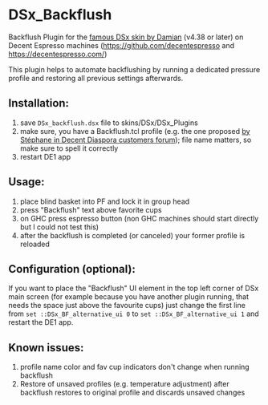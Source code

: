 # DSx_Backflush
Backflush Plugin for the [famous DSx skin by Damian](https://www.diy.brakel.com.au/dsx/) (v4.38 or later) on Decent Espresso machines (https://github.com/decentespresso and https://decentespresso.com/)

This plugin helps to automate backflushing by running a dedicated pressure profile and restoring all previous settings afterwards.

## Installation:

1. save `DSx_backflush.dsx` file to skins/DSx/DSx_Plugins
2. make sure, you have a Backflush.tcl profile (e.g. the one proposed [by Stéphane in Decent Diaspora customers forum](https://3.basecamp.com/3671212/buckets/7351439/messages/2940917783#__recording_2959508002)); file name matters, so make sure to spell it correctly
3. restart DE1 app

## Usage:

1. place blind basket into PF and lock it in group head
2. press "Backflush" text above favorite cups
3. on GHC press espresso button (non GHC machines should start directly but I could not test this)
4. after the backflush is completed (or canceled) your former profile is reloaded

## Configuration (optional):

If you want to place the "Backflush" UI element in the top left corner of DSx main screen (for example because you have another plugin running, that needs the space just above the favourite cups) just change the first line from `set ::DSx_BF_alternative_ui 0` to `set ::DSx_BF_alternative_ui 1` and restart the DE1 app.

## Known issues:

1. profile name color and fav cup indicators don't change when running backflush
2. Restore of unsaved profiles (e.g. temperature adjustment) after backflush restores to original profile and discards unsaved changes
